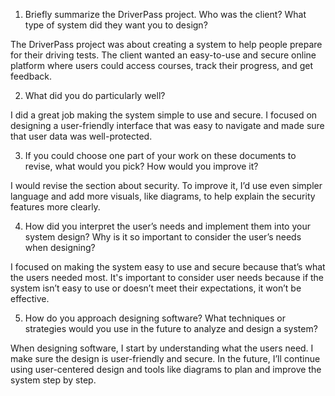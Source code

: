 1. Briefly summarize the DriverPass project. Who was the client? What type of system did they want you to design?

The DriverPass project was about creating a system to help people prepare for their driving tests. The client wanted an easy-to-use and secure online platform where users could access courses, track their progress, and get feedback.

2. What did you do particularly well?

I did a great job making the system simple to use and secure. I focused on designing a user-friendly interface that was easy to navigate and made sure that user data was well-protected.

3. If you could choose one part of your work on these documents to revise, what would you pick? How would you improve it?

I would revise the section about security. To improve it, I’d use even simpler language and add more visuals, like diagrams, to help explain the security features more clearly.

4. How did you interpret the user’s needs and implement them into your system design? Why is it so important to consider the user’s needs when designing?

I focused on making the system easy to use and secure because that’s what the users needed most. It's important to consider user needs because if the system isn’t easy to use or doesn’t meet their expectations, it won’t be effective.

5. How do you approach designing software? What techniques or strategies would you use in the future to analyze and design a system?

When designing software, I start by understanding what the users need. I make sure the design is user-friendly and secure. In the future, I’ll continue using user-centered design and tools like diagrams to plan and improve the system step by step.
